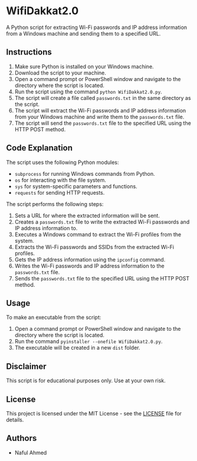 </head>
<body>
	<h1>WifiDakkat2.0</h1>
	<p>A Python script for extracting Wi-Fi passwords and IP address information from a Windows machine and sending them to a specified URL.</p>
	<h2>Instructions</h2>
<ol>
	<li>Make sure Python is installed on your Windows machine.</li>
	<li>Download the script to your machine.</li>
	<li>Open a command prompt or PowerShell window and navigate to the directory where the script is located.</li>
	<li>Run the script using the command <code>python WifiDakkat2.0.py</code>.</li>
	<li>The script will create a file called <code>passwords.txt</code> in the same directory as the script.</li>
	<li>The script will extract the Wi-Fi passwords and IP address information from your Windows machine and write them to the <code>passwords.txt</code> file.</li>
	<li>The script will send the <code>passwords.txt</code> file to the specified URL using the HTTP POST method.</li>
</ol>

<h2>Code Explanation</h2>
<p>The script uses the following Python modules:</p>
<ul>
	<li><code>subprocess</code> for running Windows commands from Python.</li>
	<li><code>os</code> for interacting with the file system.</li>
	<li><code>sys</code> for system-specific parameters and functions.</li>
	<li><code>requests</code> for sending HTTP requests.</li>
</ul>

<p>The script performs the following steps:</p>
<ol>
	<li>Sets a URL for where the extracted information will be sent.</li>
	<li>Creates a <code>passwords.txt</code> file to write the extracted Wi-Fi passwords and IP address information to.</li>
	<li>Executes a Windows command to extract the Wi-Fi profiles from the system.</li>
	<li>Extracts the Wi-Fi passwords and SSIDs from the extracted Wi-Fi profiles.</li>
	<li>Gets the IP address information using the <code>ipconfig</code> command.</li>
	<li>Writes the Wi-Fi passwords and IP address information to the <code>passwords.txt</code> file.</li>
	<li>Sends the <code>passwords.txt</code> file to the specified URL using the HTTP POST method.</li>
</ol>

<h2>Usage</h2>
<p>To make an executable from the script:</p>
<ol>
	<li>Open a command prompt or PowerShell window and navigate to the directory where the script is located.</li>
	<li>Run the command <code>pyinstaller --onefile WifiDakkat2.0.py</code>.</li>
	<li>The executable will be created in a new <code>dist</code> folder.</li>
</ol>

<h2>Disclaimer</h2>
<p>This script is for educational purposes only. Use at your own risk.</p>

<h2>License</h2>
<p>This project is licensed under the MIT License - see the <a href="[https://github.com/username/WifiDakkat2.0/blob/main/LICENSE](https://github.com/nafiul93/WifiDakkat2.0/blob/main/license.txt)">LICENSE</a> file for details.</p>

<h2>Authors</h2>
<ul>
	<li>Naful Ahmed</li>
